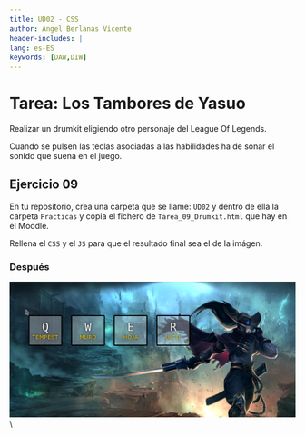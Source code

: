 ```yaml
---
title: UD02 - CSS
author: Angel Berlanas Vicente
header-includes: |
lang: es-ES
keywords: [DAW,DIW]
---
```


# Tarea: Los Tambores de Yasuo

Realizar un drumkit eligiendo otro personaje del League Of Legends.

Cuando se pulsen las teclas asociadas a las habilidades ha de sonar el sonido que suena en el juego.

## Ejercicio 09

En tu repositorio, crea una carpeta que se llame: `UD02` y dentro de ella la carpeta `Practicas` y copia el fichero de `Tarea_09_Drumkit.html` que hay en el Moodle.

Rellena el `CSS` y el `JS` para que el resultado final sea el de la imágen.

### Después

![Despues](imgs/tarea_09_END.png)
\

